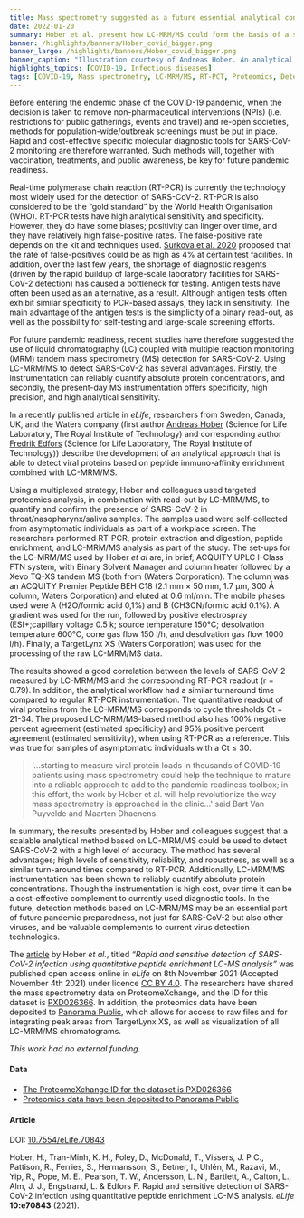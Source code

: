 ```yaml
---
title: Mass spectrometry suggested as a future essential analytical contribution to Covid-19 pandemic readiness
date: 2022-01-20
summary: Hober et al. present how LC-MRM/MS could form the basis of a scalable method that should facilitate future pandemic preparedness. The data has been openly shared.
banner: /highlights/banners/Hober_covid_bigger.png
banner_large: /highlights/banners/Hober_covid_bigger.png
banner_caption: "Illustration courtesy of Andreas Hober. An analytical approach able to detect viral proteins based on peptide immuno-affinity enrichment combined with LC-MRM/MS."
highlights_topics: [COVID-19, Infectious diseases]
tags: [COVID-19, Mass spectrometry, LC-MRM/MS, RT-PCT, Proteomics, Detection]
---
```


Before entering the endemic phase of the COVID-19 pandemic, when the decision is taken to remove non-pharmaceutical interventions (NPIs) (i.e. restrictions for public gatherings, events and travel) and re-open societies, methods for population-wide/outbreak screenings must be put in place. Rapid and cost-effective specific molecular diagnostic tools for SARS-CoV-2 monitoring are therefore warranted. Such methods will, together with vaccination, treatments, and public awareness, be key for future pandemic readiness.

Real-time polymerase chain reaction (RT-PCR) is currently the technology most widely used for the detection of SARS-CoV-2. RT-PCR is also considered to be the “gold standard” by the World Health Organisation (WHO). RT-PCR tests have high analytical sensitivity and specificity. However, they do have some biases; positivity can linger over time, and they have relatively high false-positive rates. The false-positive rate depends on the kit and techniques used. [Surkova et al. 2020](https://doi.org/10.1016/S2213-2600(20)30453-7) proposed that the rate of false-positives could be as high as 4% at certain test facilities. In addition, over the last few years, the shortage of diagnostic reagents (driven by the rapid buildup of large-scale laboratory facilities for SARS-CoV-2 detection) has caused a bottleneck for testing. Antigen tests have often been used as an alternative, as a result. Although antigen tests often exhibit similar specificity to PCR-based assays, they lack in sensitivity. The main advantage of the antigen tests is the simplicity of a binary read-out, as well as the possibility for self-testing and large-scale screening efforts.

For future pandemic readiness, recent studies have therefore suggested the use of liquid chromatography (LC) coupled with multiple reaction monitoring (MRM) tandem mass spectrometry (MS) detection for SARS-CoV-2. Using LC-MRM/MS to detect SARS-CoV-2 has several advantages. Firstly, the instrumentation can reliably quantify absolute protein concentrations, and secondly, the present-day MS instrumentation offers specificity, high precision, and high analytical sensitivity.

In a recently published article in *eLife*, researchers from Sweden, Canada, UK, and the Waters company (first author [Andreas Hober](https://www.kth.se/profile/hober?l=en) (Science for Life Laboratory, The Royal Institute of Technology) and corresponding author [Fredrik Edfors](https://www.kth.se/profile/edfors) (Science for Life Laboratory, The Royal Institute of Technology)) describe the development of an analytical approach that is able to detect viral proteins based on peptide immuno-affinity enrichment combined with LC-MRM/MS.

Using a multiplexed strategy, Hober and colleagues used targeted proteomics analysis, in combination with read-out by LC-MRM/MS, to quantify and confirm the presence of SARS-CoV-2 in throat/nasopharynx/saliva samples. The samples used were self-collected from asymptomatic individuals as part of a workplace screen. The researchers performed RT-PCR, protein extraction and digestion, peptide enrichment, and LC-MRM/MS analysis as part of the study. The set-ups for the LC-MRM/MS used by Hober *et al* are, in brief, ACQUITY UPLC I-Class FTN system, with Binary Solvent Manager and column heater followed by a Xevo TQ-XS tandem MS (both from (Waters Corporation). The column was an ACQUITY Premier Peptide BEH C18 (2.1 mm × 50 mm, 1.7 µm, 300 Å column, Waters Corporation) and eluted at 0.6 ml/min. The mobile phases used were A (H2O/formic acid 0,1%) and B (CH3CN/formic acid 0.1%). A gradient was used for the run, followed by positive electrospray (ESI+;capillary voltage 0.5 k; source temperature 150°C; desolvation temperature 600°C, cone gas flow 150 l/h, and desolvation gas flow 1000 l/h). Finally, a TargetLynx XS (Waters Corporation) was used for the processing of the raw LC-MRM/MS data.

The results showed a good correlation between the levels of SARS-CoV-2 measured by LC-MRM/MS and the corresponding RT-PCR readout (r = 0.79). In addition, the analytical workflow had a similar turnaround time compared to regular RT-PCR instrumentation. The quantitative readout of viral proteins from the LC-MRM/MS corresponds to cycle thresholds Ct = 21-34. The proposed LC-MRM/MS-based method also has 100% negative percent agreement (estimated specificity) and 95% positive percent agreement (estimated sensitivity), when using RT-PCR as a reference. This was true for samples of asymptomatic individuals with a Ct ≤ 30.

> '...starting to measure viral protein loads in thousands of COVID-19 patients using mass spectrometry could help the technique to mature into a reliable approach to add to the pandemic readiness toolbox; in this effort, the work by Hober et al. will help revolutionize the way mass spectrometry is approached in the clinic...' said Bart Van Puyvelde and Maarten Dhaenens.

In summary, the results presented by Hober and colleagues suggest that a scalable analytical method based on LC-MRM/MS could be used to detect SARS-CoV-2 with a high level of accuracy. The method has several advantages; high levels of sensitivity, reliability, and robustness, as well as a similar turn-around times compared to RT-PCR. Additionally, LC-MRM/MS instrumentation has been shown to reliably quantify absolute protein concentrations. Though the instrumentation is high cost, over time it can be a cost-effective complement to currently used diagnostic tools. In the future, detection methods based on LC-MRM/MS may be an essential part of future pandemic preparedness, not just for SARS-CoV-2 but also other viruses, and be valuable complements to current virus detection technologies.

The [article](https://doi.org/10.7554/eLife.70843) by Hober *et al.*, titled *“Rapid and sensitive detection of SARS-CoV-2 infection using quantitative peptide enrichment LC-MS analysis”* was published open access online in *eLife* on 8th November 2021 (Accepted November 4th 2021) under licence [CC BY 4.0](https://creativecommons.org/licenses/by/4.0/). The researchers have shared the mass spectrometry data on ProteomeXchange, and the ID for this dataset is [PXD026366](http://proteomecentral.proteomexchange.org/cgi/GetDataset?ID=PXD026366). In addition, the proteomics data have been deposited to [Panorama Public](https://panoramaweb.org/sars-cov-2_siscapa.url), which allows for access to raw files and for integrating peak areas from TargetLynx XS, as well as visualization of all LC-MRM/MS chromatograms.

*This work had no external funding.*

#### Data

- [The ProteomeXchange ID for the dataset is PXD026366](http://proteomecentral.proteomexchange.org/cgi/GetDataset?ID=PXD026366)
- [Proteomics data have been deposited to Panorama Public](https://panoramaweb.org/sars-cov-2_siscapa.url)

#### Article

DOI: [10.7554/eLife.70843](https://doi.org/10.7554/eLife.70843)

Hober, H., Tran-Minh, K. H., Foley, D., McDonald, T., Vissers, J. P C., Pattison, R., Ferries, S., Hermansson, S., Betner, I., Uhlén, M., Razavi, M., Yip, R., Pope, M. E., Pearson, T. W., Andersson, L. N., Bartlett, A., Calton, L., Alm, J. J., Engstrand, L. & Edfors F. Rapid and sensitive detection of SARS-CoV-2 infection using quantitative peptide enrichment LC-MS analysis. *eLife* **10:e70843** (2021).
